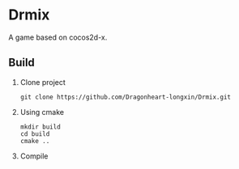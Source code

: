 # Drmix 

A game based on cocos2d-x.



## Build

1. Clone project

    `git clone https://github.com/Dragonheart-longxin/Drmix.git`

2. Using cmake

    ```shell
    mkdir build
    cd build
    cmake ..
    ```

3. Compile

